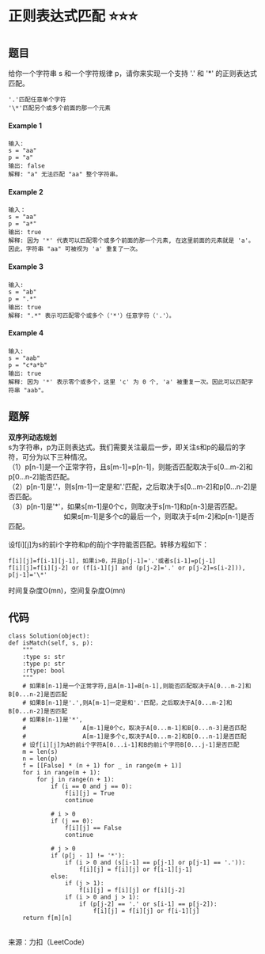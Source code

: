 正则表达式匹配 :star::star::star:
=
题目
-
给你一个字符串 s 和一个字符规律 p，请你来实现一个支持 '.' 和 '*' 的正则表达式匹配。<br>

    '.'匹配任意单个字符
    '\*'匹配另个或多个前面的那一个元素

#### Example 1

    输入:
    s = "aa"
    p = "a"
    输出: false
    解释: "a" 无法匹配 "aa" 整个字符串。
#### Example 2
    输入：
    s = "aa"
    p = "a*"
    输出: true
    解释: 因为 '*' 代表可以匹配零个或多个前面的那一个元素, 在这里前面的元素就是 'a'。因此，字符串 "aa" 可被视为 'a' 重复了一次。
#### Example 3
    输入:
    s = "ab"
    p = ".*"
    输出: true
    解释: ".*" 表示可匹配零个或多个（'*'）任意字符（'.'）。
#### Example 4
    输入:
    s = "aab"
    p = "c*a*b"
    输出: true
    解释: 因为 '*' 表示零个或多个，这里 'c' 为 0 个, 'a' 被重复一次。因此可以匹配字符串 "aab"。
题解
-
**双序列动态规划**<br>
s为字符串，p为正则表达式。我们需要关注最后一步，即关注s和p的最后的字符，可分为以下三种情况。<br>
（1）p[n-1]是一个正常字符，且s[m-1]=p[n-1]，则能否匹配取决于s[0...m-2]和p[0...n-2]能否匹配。<br>
（2）p[n-1]是'.'，则s[m-1]一定是和'.'匹配，之后取决于s[0...m-2]和p[0...n-2]是否匹配。<br>
（3）p[n-1]是'\*'，如果s[m-1]是0个c，则取决于s[m-1]和p[n-3]是否匹配。<br>
&ensp;&ensp;&ensp;&ensp;&ensp;&ensp;&ensp;&ensp;&ensp;&ensp;&ensp;&ensp;&ensp;&ensp;&ensp;&ensp;如果s[m-1]是多个c的最后一个，则取决于s[m-2]和p[n-1]是否匹配。<br>
<br>
设f[i][j]为s的前i个字符和p的前j个字符能否匹配。转移方程如下：<br>

    f[i][j]=f[i-1][j-1], 如果i>0，并且p[j-1]='.'或者s[i-1]=p[j-1]
    f[i][j]=f[i][j-2] or (f[i-1][j] and (p[j-2]='.' or p[j-2]=s[i-2])), p[j-1]='\*'
时间复杂度O(mn)，空间复杂度O(mn)

代码
-
    class Solution(object):
    def isMatch(self, s, p):
        """
        :type s: str
        :type p: str
        :rtype: bool
        """
        # 如果B[n-1]是一个正常字符,且A[m-1]=B[n-1],则能否匹配取决于A[0...m-2]和B[0...n-2]是否匹配
        # 如果B[n-1]是'.',则A[m-1]一定是和'.'匹配，之后取决于A[0...m-2]和B[0...n-2]是否匹配
        # 如果B[n-1]是'*',
        #                A[m-1]是0个c，取决于A[0...m-1]和B[0...n-3]是否匹配
        #                A[m-1]是多个c,取决于A[0...m-2]和B[0...n-1]是否匹配
        # 设f[i][j]为A的前i个字符A[0...i-1]和B的前i个字符B[0...j-1]是否匹配 
        m = len(s)
        n = len(p)
        f = [[False] * (n + 1) for _ in range(m + 1)]
        for i in range(m + 1):
            for j in range(n + 1):
                if (i == 0 and j == 0):
                    f[i][j] = True
                    continue
                
                # i > 0
                if (j == 0):
                    f[i][j] == False
                    continue
                
                # j > 0
                if (p[j - 1] != '*'):
                    if (i > 0 and (s[i-1] == p[j-1] or p[j-1] == '.')):
                        f[i][j] = f[i][j] or f[i-1][j-1]
                else:
                    if (j > 1):
                        f[i][j] = f[i][j] or f[i][j-2]
                    if (i > 0 and j > 1):
                        if (p[j-2] == '.' or s[i-1] == p[j-2]):
                            f[i][j] = f[i][j] or f[i-1][j]
        return f[m][n]
<br>
来源：力扣（LeetCode）
